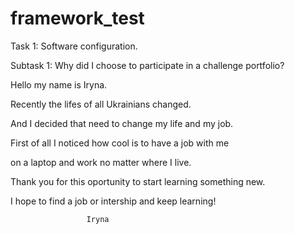 # framework_test
Task 1: Software configuration.

Subtask 1: Why did I choose to participate in a challenge portfolio? 

Hello my name is Iryna. 

Recently the lifes of all Ukrainians changed.

And I decided that need to change my life and my job.

First of all I noticed how cool is to have a job with me 

on a laptop and work no matter where I live.

Thank you for this oportunity to start learning something new.

I hope to find a job or intership and keep learning!

                     Iryna
